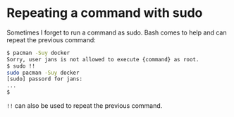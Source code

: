 # Repeating a command with sudo

Sometimes I forget to run a command as sudo. Bash comes to help and can repeat the previous command:

```bash
$ pacman -Suy docker
Sorry, user jans is not allowed to execute {command} as root.
$ sudo !!
sudo pacman -Suy docker
[sudo] passord for jans:  
...
$ 
```

`!!` can also be used to repeat the previous command.
